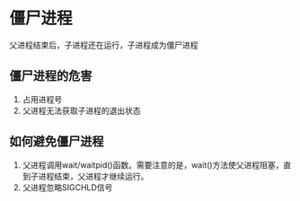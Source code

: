 # 僵尸进程
父进程结束后，子进程还在运行，子进程成为僵尸进程

## 僵尸进程的危害
1. 占用进程号
2. 父进程无法获取子进程的退出状态

## 如何避免僵尸进程
1. 父进程调用wait/waitpid()函数。需要注意的是，wait()方法使父进程阻塞，直到子进程结束，父进程才继续运行。
2. 父进程忽略SIGCHLD信号